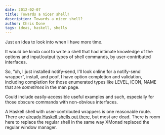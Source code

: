 ```yaml
---
date: 2012-02-07
title: Towards a nicer shell?
description: Towards a nicer shell?
author: Chris Done
tags: ideas, haskell, shells
---
```


Just an idea to look into when I have more time.

It would be kinda cool to write a shell that had intimate knowledge of
the options and input/output types of shell commands, by
user-contributed interfaces.

So, “oh, I just installed notify-send, I'll look online for a
notify-send wrapper”, install, and poof, I have option completion and
validation, including completion for those enumerated types like
LEVEL, ICON, NAME that are *sometimes* in the man page.

Could include easily-accessible useful examples and such, especially
for those obscure commands with non-obvious interfaces.

A Haskell shell with user-contributed wrappers is one reasonable
route. There are
[already Haskell shells out there](http://www.haskell.org/haskellwiki/Applications_and_libraries/Operating_system#Haskell_shell_examples),
but most are dead. There is room here to replace the regular shell in
the same way XMonad replaced the regular window manager.
